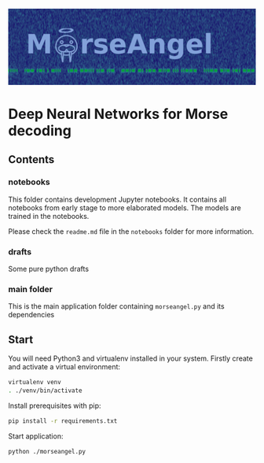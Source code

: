 ![MorseAngel banner](doc/img/morseangel_banner.png)

# Deep Neural Networks for Morse decoding

## Contents

### notebooks

This folder contains development Jupyter notebooks. It contains all notebooks from early stage to more elaborated models. The models are trained in the notebooks.

Please check the `readme.md` file in the `notebooks` folder for more information.

### drafts

Some pure python drafts

### main folder

This is the main application folder containing `morseangel.py` and its dependencies

## Start

You will need Python3 and virtualenv installed in your system. Firstly create and activate a virtual environment:

```sh
virtualenv venv
. ./venv/bin/activate
```

Install prerequisites with pip:

```sh
pip install -r requirements.txt
```

Start application:

```sh
python ./morseangel.py
```
